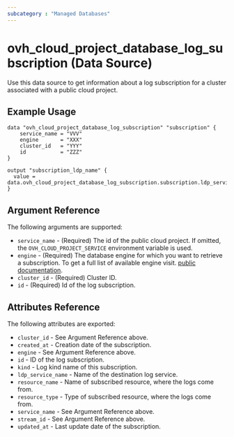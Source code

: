```yaml
---
subcategory : "Managed Databases"
---
```


# ovh_cloud_project_database_log_subscription (Data Source)

Use this data source to get information about a log subscription for a cluster associated with a public cloud project.

## Example Usage

```hcl
data "ovh_cloud_project_database_log_subscription" "subscription" {
    service_name = "VVV"
    engine       = "XXX"
    cluster_id   = "YYY"
    id           = "ZZZ"
}

output "subscription_ldp_name" {
  value = data.ovh_cloud_project_database_log_subscription.subscription.ldp_service_name
}
```

## Argument Reference

The following arguments are supported:

* `service_name` - (Required) The id of the public cloud project. If omitted,
  the `OVH_CLOUD_PROJECT_SERVICE` environment variable is used.
* `engine` - (Required) The database engine for which you want to retrieve a subscription. To get a full list of available engine visit.
[public documentation](https://docs.ovh.com/gb/en/publiccloud/databases).
* `cluster_id` - (Required) Cluster ID.
* `id` - (Required) Id of the log subscription.

## Attributes Reference

The following attributes are exported:

* `cluster_id` - See Argument Reference above.
* `created_at` - Creation date of the subscription.
* `engine` - See Argument Reference above.
* `id` - ID of the log subscription.
* `kind` - Log kind name of this subscription.
* `ldp_service_name` - Name of the destination log service.
* `resource_name` - Name of subscribed resource, where the logs come from.
* `resource_type` - Type of subscribed resource, where the logs come from.
* `service_name` - See Argument Reference above.
* `stream_id` - See Argument Reference above.
* `updated_at` - Last update date of the subscription.